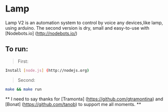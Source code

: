 Lamp 
==============
Lamp V2 is an automation system to control by voice any devices,like lamp, using arduino. 
The second version is dry, small and easy-to-use with [Nodebots.io] (http://nodebots.io/)

To run:
-------

> First:
```bash
Install [node.js] (http://nodejs.org)
```

> Second: 	
```bash
make && make run
```

** I need to say thanks for [Tramonta] (https://github.com/gtramontina) and [Bonat] (https://github.com/tanob) to support me all moments. ** 